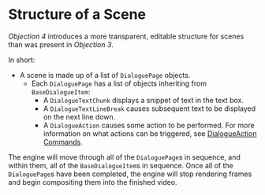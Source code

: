 # Structure of a Scene
*Objection 4* introduces a more transparent, editable structure
for scenes than was present in *Objection 3*.

In short:
- A scene is made up of a list of `DialoguePage` objects.
    - Each `DialoguePage` has a list of objects inheriting from `BaseDialogueItem`:
        - A `DialogueTextChunk` displays a snippet of text in the text box.
        - A `DialogueTextLineBreak` causes subsequent text to be displayed
        on the next line down.
        - A `DialogueAction` causes some action to be performed. For more
        information on what actions can be triggered, see
        [DialogueAction Commands](DialogueActionCommands.md).

The engine will move through all of the `DialoguePage`s in sequence, and within
them, all of the `BaseDialogueItem`s in sequence. Once all of the
`DialoguePage`s have been completed, the engine will stop rendering frames and
begin compositing them into the finished video.
